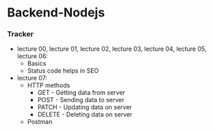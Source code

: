 # Backend-Nodejs

### Tracker
* lecture 00, lecture 01, lecture 02, lecture 03, lecture 04, lecture 05, lecture 06:
    * Basics
    * Status code helps in SEO
* lecture 07:
    * HTTP methods
        * GET - Getting data from server
        * POST - Sending data to server
        * PATCH - Updating data on server
        * DELETE - Deleting data on server
    * Postman
